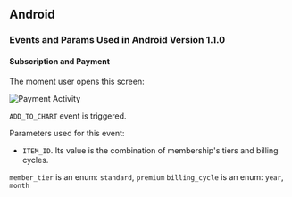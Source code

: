 ## Android

### Events and Params Used in Android Version 1.1.0

#### Subscription and Payment

The moment user opens this screen:

![Payment Activity]("payment.png")

`ADD_TO_CHART` event is triggered.

Parameters used for this event:

* `ITEM_ID`. Its value is the combination of membership's tiers and billing cycles.

`member_tier` is an enum: `standard`, `premium`
`billing_cycle` is an enum: `year`, `month`

